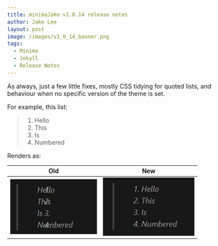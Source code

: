 ```yaml
---
title: minimaJake v1.0.14 release notes
author: Jake Lee
layout: post
image: /images/v1_0_14_banner.png
tags:
  - Minima
  - Jekyll
  - Release Notes
---
```


As always, just a few little fixes, mostly CSS tidying for quoted lists, and behaviour when no specific version of the theme is set.

For example, this list:

> 1. Hello
> 2. This
> 3. Is
> 4. Numbered

Renders as:

|             Old              |             New              |
| :--------------------------: | :--------------------------: |
| ![](/images/v1_0_14_old.png) | ![](/images/v1_0_14_new.png) |
